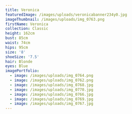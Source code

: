 ```yaml
---
title: Veronica
featuredImage: /images/uploads/veronicabanner234y0.jpg
imageThumbnail: /images/uploads/img_0763.png
firstName: Veronica
collection: Classic
height: 162cm
bust: 85cm
waist: 74cm
hips: 95cm
size: '8'
shoeSize: '7.5'
hair: Blonde
eyes: Blue
imagePortfolio:
  - image: /images/uploads/img_0764.png
  - image: /images/uploads/img_0762.png
  - image: /images/uploads/img_0768.jpg
  - image: /images/uploads/img_0770.jpg
  - image: /images/uploads/img_0766.jpg
  - image: /images/uploads/img_0769.jpg
  - image: /images/uploads/img_0767.jpg
---
```


